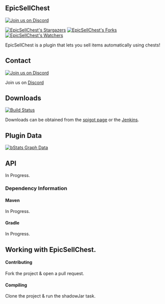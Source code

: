 ## EpicSellChest

[![Join us on Discord](https://img.shields.io/discord/182615261403283459.svg?label=&logo=discord&logoColor=ffffff&color=7389D8&labelColor=6A7EC2)](https://discord.badbones69.com)

[![EpicSellChest's Stargazers](https://img.shields.io/github/stars/Crazy-Crew/EpicSellChest?label=stars&logo=github)](https://github.com/Crazy-Crew/EpicSellChest/stargazers)
[![EpicSellChest's Forks](https://img.shields.io/github/forks/Crazy-Crew/EpicSellChest?label=forks&logo=github)](https://github.com/Crazy-Crew/EpicSellChest/network/members)
[![EpicSellChest's Watchers](https://img.shields.io/github/watchers/Crazy-Crew/EpicSellChest?label=watchers&logo=github)](https://github.com/Crazy-Crew/EpicSellChest/watchers)

EpicSellChest is a plugin that lets you sell items automatically using chests!

## Contact
[![Join us on Discord](https://img.shields.io/discord/182615261403283459.svg?label=&logo=discord&logoColor=ffffff&color=7389D8&labelColor=6A7EC2)](https://discord.badbones69.com)

Join us on [Discord](https://discord.badbones69.com)

## Downloads
[![Build Status](https://jenkins.badbones69.com/view/Stable/job/EpicSellChest/badge/icon)](https://jenkins.badbones69.com/view/Stable/job/EpicSellChest/)

Downloads can be obtained from the [spigot page](https://www.spigotmc.org/resources/epic-sell-chest.48597/) or the [Jenkins](https://jenkins.badbones69.com/view/Stable/job/EpicSellChest/).

## Plugin Data
[![bStats Graph Data](https://bstats.org/signatures/bukkit/EpicSellChest.svg)](https://bstats.org/signatures/bukkit/EpicSellChest)

## API
In Progress.

### Dependency Information

#### Maven
In Progress.

#### Gradle
In Progress.

## Working with EpicSellChest.

#### Contributing
Fork the project & open a pull request.

#### Compiling
Clone the project & run the shadowJar task.
